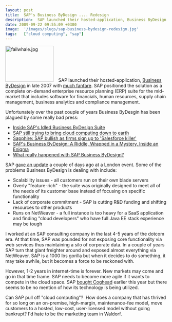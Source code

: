 ```yaml
---
layout: post
title:  SAP's Business ByDesign .... Redesign
description:  SAP launched their hosted-application, Business ByDesign  in late 2007 with  much fanfare  . SAP positioned the solution as a complete on-demand enterprise resource planning (ERP) suite for the mid-market that includes software for financials, human resources, supply chain management, business analytics and compliance management. Unfortunately over the past couple of years Business ByDesgin has been plagued by some really bad press- * Inside SAPs Idled Business ByDesign Suite  * SAP still tryin
date: 2009-09-22 09:55:09 +0300
image:  '/images/slugs/sap-business-bydesign-redesign.jpg'
tags:   ["cloud computing", "sap"]
---
```

<p><a href="http://res.cloudinary.com/blog-jeffdouglas-com/image/upload/v1400399502/failwhale-jpg_hbaapd.gif"><img class="alignleft size-thumbnail wp-image-1332" style="padding-right:15px;" title="failwhale.jpg" src="http://res.cloudinary.com/blog-jeffdouglas-com/image/upload/c_crop,h_375,w_375,x_62,y_0/h_150,w_150/v1400399502/failwhale-jpg_hbaapd.gif" alt="failwhale.jpg" width="150" height="112" /></a>SAP launched their hosted-application, <a href="http://www.sap.com/sme/solutions/businessbydesign/index.epx" target="_blank">Business ByDesign</a> in late 2007 with <a href="/2007/09/20/sap-launches-host-applications-solution/" target="_blank">much fanfare</a>. SAP positioned the solution as a complete on-demand enterprise resource planning (ERP) suite for the mid-market that includes software for financials, human resources, supply chain management, business analytics and compliance management.</p>
<p>Unfortunately over the past couple of years Business ByDesgin has been plagued by some really bad press:</p>
<ul>
	<li><a href="http://www.informationweek.com/news/software/erp/showArticle.jhtml?articleID=217400833&subSection=All+Stories" target="_blank">Inside SAP's Idled Business ByDesign Suite</a></li>
	<li><a href="http://itknowledgeexchange.techtarget.com/sap-watch/sap-still-trying-to-bring-cloud-computing-down-to-earth/" target="_blank">SAP still trying to bring cloud computing down to earth</a></li>
	<li><a href="http://www.computerweekly.com/Articles/2009/05/14/236049/sapphire-sap-bullish-as-firms-sign-up-to-salesforce.htm" target="_blank">Sapphire: SAP bullish as firms sign up to 'Salesforce killer'</a></li>
	<li><a href="http://advice.cio.com/thomas_wailgum/saps_business_bydesign_a_riddle_wrapped_in_a_mystery_inside_an_enigma" target="_blank">SAP's Business ByDesign: A Riddle, Wrapped in a Mystery, Inside an Enigma</a></li>
	<li><a href="http://blogs.zdnet.com/Howlett/?p=999" target="_blank">What really happened with SAP Business ByDesign?</a></li>
</ul>
SAP <a href="http://www.v3.co.uk/v3/news/2249413/sap-gives-update-business" target="_blank">gave an update</a> a couple of days ago at a London event. Some of the problems Business ByDesign is dealing with include:
<ul>
	<li>Scalability issues - all customers run on their own blade servers</li>
	<li>Overly "feature-rich" - the suite was originally designed to meet all of the needs of its customer base instead of focusing on specific functionality</li>
	<li>Lack of corporate commitment - SAP is cutting R&D funding and shifting resources to other products</li>
	<li>Runs on NetWeaver - a full instance is too heavy for a SaaS application and finding "cloud developers" who have full Java EE stack experience may be tough</li>
</ul>
I worked at an SAP consulting company in the last 4-5 years of the dotcom era. At that time, SAP was pounded for not exposing core functionality via web services thus maintaining a silo of corporate data. In a couple of years SAP turn that giant freighter around and exposed almost everything via NetWeaver. SAP is a 1000 lbs gorilla but when it decides to do something, it may take awhile, but it becomes a force to be reckoned with.
<p>However, 1-2 years in internet-time is forever. New markets may come and go in that time frame. SAP needs to become more agile if it wants to compete in the cloud space. SAP <a href="/2009/02/27/sap-buys-cloud-computing-startup-coghead/" target="_blank">bought Coghead</a> earlier this year but there seems to be no mention of how its technology is being utilized.</p>
<p>Can SAP pull off "cloud computing"?  How does a company that has thrived for so long on an on-premise, high-margin, maintenance-fee model, move customers to a hosted, low-cost, user-licensed model without going bankrupt? I'd hate to be the marketing team in Waldorf.</p>

